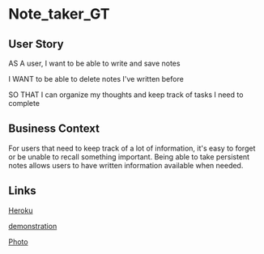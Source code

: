 # Note_taker_GT

## User Story

AS A user, I want to be able to write and save notes

I WANT to be able to delete notes I've written before

SO THAT I can organize my thoughts and keep track of tasks I need to complete
## Business Context

For users that need to keep track of a lot of information, it's easy to forget or be unable to recall something important. Being able to take persistent notes allows users to have written information available when needed.

## Links

[Heroku](https://signup.heroku.com/)

[demonstration](https://drive.google.com/file/d/1P8G0B6OJQCo3eodEaYDtN5flZ8jeNfCv/view/)

[Photo](images\note_taker_GT.PNG)